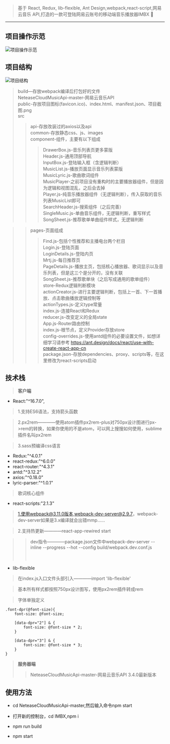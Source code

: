 > 基于 React, Redux, lib-flexible, Ant Design,webpack,react-script,网易云音乐 API,打造的一款可登陆网易云账号的移动端音乐播放器IMBX 👏

---

## 项目操作示范

![项目操作示范](https://user-gold-cdn.xitu.io/2019/2/17/168fa44893f0c3c9?w=375&h=68&f=gif&s=1525012)

## 项目结构

![项目结构](https://user-gold-cdn.xitu.io/2019/2/17/168fa491cc3da274?w=259&h=767&f=jpeg&s=83776)
> build—存放webpack编译后打包好的文件<br/>
> NeteaseCloudMusicApi-master-网易云音乐API<br/>
> public-存放项目图标(favicon.ico)、index.html、manifest.json、项目截图.png<br/>
> src<br/>
>> api-存放改装过的axios以及api<br/>
>> common-存放静态css、js、images<br/>
>> component-组件，主要有以下组成<br/>
>>> DrawerBox.js-音乐列表页更多蒙版<br/>
>>> Header.js-通用顶部导航<br/>
>>> InputBox.js-登陆输入框（含逻辑判断）<br/>
>>> MusicList.js-播放页面显示音乐列表蒙版<br/>
>>> MusicLyric.js-歌曲歌词组件<br/>
>>> MusicPlayer-之前项目没有重构时的主要播放器组件，但是因为逻辑和视图混乱，之后会去掉<br/>
>>> Player.js-纯音乐播放器组件（无逻辑判断），传入获取的音乐列表MusicList即可<br/>
>>> SearchHeader.js-搜索组件（之后完善）<br/>
>>> SingleMusic.js-单曲音乐组件，无逻辑判断，重写样式<br/>
>>> SongSheet.js-推荐歌单单曲组件样式，无逻辑判断<br/>

>> pages-页面组成<br/>
>>> Find.js-包括个性推荐和主播电台两个栏目<br/>
>>> Login.js-登陆页面<br/>
>>> LoginDetails.js-登陆内页<br/>
>>> Mrtj.js-每日推荐页<br/>
>>> PageDetails.js-播放主页，包括核心播放器、歌词显示以及音乐列表，但是这三个是分开的，没有关联<br/>
>>> SongSheet.js-推荐歌单块（之后写成通用的歌单组件）<br/>
>> store-Redux逻辑判断模块<br/>
>>> actionCreator.js-进行主要逻辑判断，包括上一首、下一首播放、点击歌曲播放逻辑控制等<br/>
>>> actionTypes.js-定义type常量<br/>
>>> index.js-连接React和Redux<br/>
>>> reducer.js-改变定义的全局state<br/>
>> App.js-Router路由控制<br/>
>> index.js-根节点，定义Provider存放store<br/>
>> config-overrides.js-使用antd组件的必要设置文件，如想详细学习请参考
https://ant.design/docs/react/use-with-create-react-app-cn<br/>
>> package.json-存放dependencies、proxy、scripts等，在这里修改为react-scripts启动<br/>

## 技术栈
> **客户端**
* React:"^16.7.0",

> 1.支持ES6语法，支持箭头函数<br/>

> 2.px2rem————使用atom插件px2rem-plus对750px设计图进行px->rem的转换，如果你使用的不是atom，可以网上搜搜如何使用，sublime插件名叫px2rem<br/>

> 3.sass预编译css语言<br/>

* Redux:"^4.0.1"
* react-redux:"^6.0.0"
* react-router:"^4.3.1"
* antd:"^3.12.2"
* axios:"^0.18.0"
* lyric-parser:"^1.0.1"
> 歌词核心组件
* react-scripts:"2.1.3"

> 1.使用webpack@3.11.0版本,webpack-dev-server@2.9.7，webpack-dev-server如果是3.x编译就会出错mmp......<br/>


> 2.支持热更新————react-app-rewired start<br/>


>> dev指令————package.json文件中webpack-dev-server --inline --progress --hot --config build/webpack.dev.conf.js<br/><br/><br/>

* lib-flexible

> 在index.js入口文件头部引入————import 'lib-flexible'<br/>

> 基本所有样式都按照750px设计图写，使用px2rem插件转成rem<br/>

> 字体单独定义<br/>

```
.font-dpr(@font-size){
    font-size: @font-size;

    [data-dpr="2"] & {
        font-size: @font-size * 2;
    }

    [data-dpr="3"] & {
        font-size: @font-size * 3;
    }
}
```
> **服务器端**
>> NeteaseCloudMusicApi-master-网易云音乐API
>> 3.4.0最新版本

## 使用方法
* cd NeteaseCloudMusicApi-master,然后输入命令npm start

* 打开新的控制台，cd IMBX,npm i

* npm run build

* npm start
